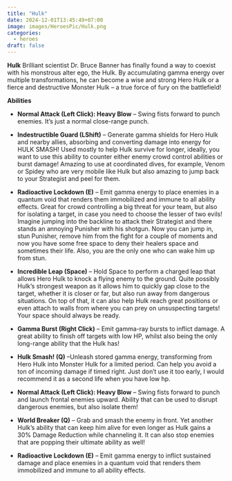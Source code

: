 ```yaml
---
title: "Hulk"
date: 2024-12-01T13:45:49+07:00
image: images/HeroesPic/Hulk.png
categories:
  - heroes
draft: false
---
```


**Hulk** Brilliant scientist Dr. Bruce Banner has finally found a way to coexist with his monstrous alter ego, the Hulk. By accumulating gamma energy over multiple transformations, he can become a wise and strong Hero Hulk or a fierce and destructive Monster Hulk – a true force of fury on the battlefield!

**Abilities** 

- **Normal Attack (Left Click): Heavy Blow** – Swing fists forward to punch enemies. It’s just a normal close-range punch.

- **Indestructible Guard (LShift)** – Generate gamma shields for Hero Hulk and nearby allies, absorbing and converting damage into energy for HULK SMASH! Used mostly to help Hulk survive for longer, ideally, you want to use this ability to counter either enemy crowd control abilities or burst damage! Amazing to use at coordinated dives, for example, Venom or Spidey who are very mobile like Hulk but also amazing to jump back to your Strategist and peel for them.

- **Radioactive Lockdown (E)** – Emit gamma energy to place enemies in a quantum void that renders them immobilized and immune to all ability effects. Great for crowd controlling a big threat for your team, but also for isolating a target, in case you need to choose the lesser of two evils! Imagine jumping into the backline to attack their Strategist and there stands an annoying Punisher with his shotgun. Now you can jump in, stun Punisher, remove him from the fight for a couple of moments and now you have some free space to deny their healers space and sometimes their life. Also, you are the only one who can wake him up from stun.

- **Incredible Leap (Space)** – Hold Space to perform a charged leap that allows Hero Hulk to knock a flying enemy to the ground. Quite possibly Hulk’s strongest weapon as it allows him to quickly gap close to the target, whether it is closer or far, but also run away from dangerous situations. On top of that, it can also help Hulk reach great positions or even attach to walls from where you can prey on unsuspecting targets! Your space should always be ready.

- **Gamma Burst (Right Click)** – Emit gamma-ray bursts to inflict damage. A great ability to finish off targets with low HP, whilst also being the only long-range ability that the Hulk has!

- **Hulk Smash! (Q)** –Unleash stored gamma energy, transforming from Hero Hulk into Monster Hulk for a limited period. Can help you avoid a ton of incoming damage if timed right. Just don’t use it too early, I would recommend it as a second life when you have low hp.

- **Normal Attack (Left Click): Heavy Blow** – Swing fists forward to punch and launch frontal enemies upward. Ability that can be used to disrupt dangerous enemies, but also isolate them!

- **World Breaker (Q)** – Grab and smash the enemy in front. Yet another Hulk’s ability that can keep him alive for even longer as Hulk gains a 30% Damage Reduction while channeling it. It can also stop enemies that are popping their ultimate ability as well!

- **Radioactive Lockdown (E)** – Emit gamma energy to inflict sustained damage and place enemies in a quantum void that renders them immobilized and immune to all ability effects.